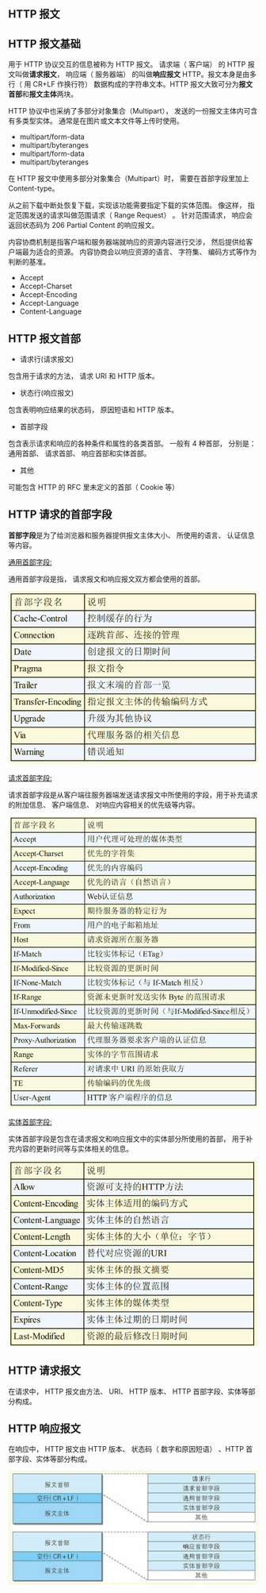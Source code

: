 ## HTTP 报文

## HTTP 报文基础

用于 HTTP 协议交互的信息被称为 HTTP 报文。 请求端（ 客户端） 的 HTTP 报文叫做**请求报文**， 响应端（ 服务器端） 的叫做**响应报文** HTTP。报文本身是由多行（ 用 CR+LF 作换行符） 数据构成的字符串文本。HTTP 报文大致可分为**报文首部**和**报文主体**两块。

HTTP 协议中也采纳了多部分对象集合（Multipart）， 发送的一份报文主体内可含有多类型实体。 通常是在图片或文本文件等上传时使用。

- multipart/form-data
- multipart/byteranges
- multipart/form-data
- multipart/byteranges

在 HTTP 报文中使用多部分对象集合（Multipart）时， 需要在首部字段里加上 Content-type。

从之前下载中断处恢复下载，实现该功能需要指定下载的实体范围。 像这样， 指定范围发送的请求叫做范围请求（ Range Request） 。
针对范围请求， 响应会返回状态码为 206 Partial Content 的响应报文。

内容协商机制是指客户端和服务器端就响应的资源内容进行交涉， 然后提供给客户端最为适合的资源。 内容协商会以响应资源的语言、 字符集、 编码方式等作为判断的基准。

- Accept
- Accept-Charset
- Accept-Encoding
- Accept-Language
- Content-Language

## HTTP 报文首部

- 请求行(请求报文)

包含用于请求的方法， 请求 URI 和 HTTP 版本。

- 状态行(响应报文)

包含表明响应结果的状态码， 原因短语和 HTTP 版本。

- 首部字段

包含表示请求和响应的各种条件和属性的各类首部。
一般有 4 种首部， 分别是： 通用首部、 请求首部、 响应首部和实体首部。

- 其他

可能包含 HTTP 的 RFC 里未定义的首部（ Cookie 等）

## HTTP 请求的首部字段

**首部字段**是为了给浏览器和服务器提供报文主体大小、 所使用的语言、 认证信息等内容。

<u>通用首部字段:</u>

通用首部字段是指， 请求报文和响应报文双方都会使用的首部。

![web](./assets/http1.png)

<u>请求首部字段:</u>

请求首部字段是从客户端往服务器端发送请求报文中所使用的字段，用于补充请求的附加信息、 客户端信息、 对响应内容相关的优先级等内容。

![web](./assets/http2.png)

<u>实体首部字段:</u>

实体首部字段是包含在请求报文和响应报文中的实体部分所使用的首部， 用于补充内容的更新时间等与实体相关的信息。

![web](./assets/http3.png)

## HTTP 请求报文

在请求中， HTTP 报文由方法、 URI、 HTTP 版本、 HTTP 首部字段、实体等部分构成。

## HTTP 响应报文

在响应中， HTTP 报文由 HTTP 版本、 状态码（ 数字和原因短语） 、HTTP 首部字段、实体等部分构成。

![web](./assets/http4.png)
